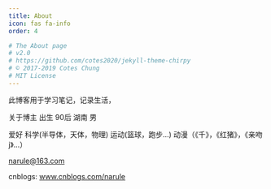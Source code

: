 ```yaml
---
title: About
icon: fas fa-info
order: 4

# The About page
# v2.0
# https://github.com/cotes2020/jekyll-theme-chirpy
# © 2017-2019 Cotes Chung
# MIT License
---
```


此博客用于学习笔记，记录生活，

关于博主
出生
90后 湖南 男


爱好
科学(半导体，天体，物理)
运动(篮球，跑步...)
动漫（《千》，《红猪》，《亲吻j》...）

narule@163.com

cnblogs: www.cnblogs.com/narule

